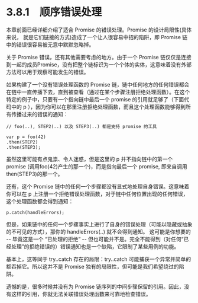 # 3.8.1　顺序错误处理

本章前面已经详细介绍了适合 Promise 的错误处理。Promise 的设计局限性(具体来说， 就是它们链接的方式)造成了一个让人很容易中招的陷阱，即 Promise 链中的错误很容易被无意中默默忽略掉。

关于 Promise 错误，还有其他需要考虑的地方。由于一个 Promise 链仅仅是连接到一起的成员Promise，没有把整个链标识为一个个体的实体，这意味着没有外部方法可以用于观察可能发生的错误。

如果构建了一个没有错误处理函数的 Promise 链，链中任何地方的任何错误都会在链中一直传播下去，直到被查看（通过在某个步骤注册拒绝处理函数）。在这个特定的例子中，只要有一个指向链中最后一个 promise 的引用就足够了（下面代码中的 p ），因为你可以在那里注册拒绝处理函数，而且这个处理函数能够得到所有传播过来的错误的通知：
```
// foo(..), STEP2(..) 以及 STEP3(..) 都是支持 promise 的工具

var p = foo(42)
.then(STEP2)
.then(STEP3);
```
虽然这里可能有点鬼祟、令人迷惑，但是这里的 p 并不指向链中的第一个 promise (调用foo(42)产生的那一个)，而是指向最后一个 promise, 即来自调用then(STEP3)的那一个。

还有，这个 Promise 链中的任何一个步骤都没有显式地处理自身错误。这意味着你可以在 p 上注册一个拒绝错误处理函数，对于链中任何位置出现的任何错误，这个处理函数都会得到通知：
```
p.catch(handleErrors);
```
但是，如果链中的任何一个步骤事实上进行了自身的错误处理（可能以隐藏或抽象的不可见的方式），那你的 handleErrors(..) 就不会得到通知。
这可能是你想要的 -- 毕竟这是一个 “已处理的拒绝” -- 但也可能并不是。完全不能得到（对任何“已经处理”的拒绝错误的）错误通知也是一个缺陷，它限制了某些用例的功能。

基本上，这等同于 try..catch 存在的局限：try..catch 可能捕获一个异常并简单的额吞掉它。所以这并不是 Promise 独有的局限性，但可能是我们希望绕过的陷阱。

遗憾的是，很多时候并没有为 Promise 链序列的中间步骤保留的引用。因此，没有这样的引用，你就无法关联错误处理函数来可靠地检查错误。